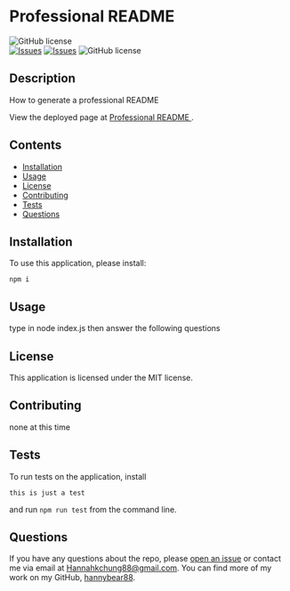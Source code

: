 # Professional README 
![GitHub license](https://img.shields.io/badge/license-MIT-blue.svg)  
[![Issues](https://img.shields.io/github/issues/hannybear88/Node.js-Challenge-Professional-README-Generator)](https://github.com/hannybear88/Node.js-Challenge-Professional-README-Generator/issues) [![Issues](https://img.shields.io/github/contributors/hannybear88/Node.js-Challenge-Professional-README-Generator)](https://github.com/hannybear88/Node.js-Challenge-Professional-README-Generator/graphs/contributors) ![GitHub license](https://img.shields.io/badge/license-MIT-blue.svg)
## Description
How to generate a professional README
          
View the deployed page at [Professional README ](N/A).
## Contents
* [Installation](#installation)
* [Usage](#usage)
* [License](#license)
* [Contributing](#contributing)
* [Tests](#tests)
* [Questions](#questions)

## Installation
To use this application, please install: 
```
npm i
```
  
## Usage
type in node index.js then answer the following questions
  
## License
This application is licensed under the MIT license.
  
## Contributing
none at this time
  
## Tests
To run tests on the application, install
```
this is just a test
```
and run `npm run test` from the command line.
  
## Questions
If you have any questions about the repo, please [open an issue](https://github.com/hannybear88/Node.js-Challenge-Professional-README-Generator/issues) or contact me via email at Hannahkchung88@gmail.com. You can find more of my work on my GitHub, [hannybear88](https://github.com/hannybear88/).
  
